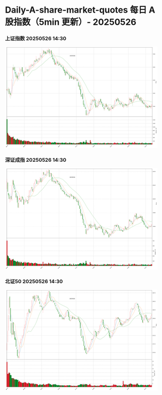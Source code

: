 
# Daily-A-share-market-quotes 每日 A 股指数（5min 更新）- 20250526

### 上证指数 20250526 14:30
![](./fig/2025/5/20250526-sh000001.png)

### 深证成指 20250526 14:30
![](./fig/2025/5/20250526-sz399001.png)

### 北证50 20250526 14:30
![](./fig/2025/5/20250526-bj899050.png)
